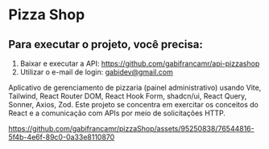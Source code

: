 # Pizza Shop

## Para executar o projeto, você precisa:
1. Baixar e executar a API: https://github.com/gabifrancamr/api-pizzashop
2. Utilizar o e-mail de login: gabidev@gmail.com

Aplicativo de gerenciamento de pizzaria (painel administrativo) usando Vite, Tailwind, React Router DOM, React Hook Form, shadcn/ui, React Query, Sonner, Axios, Zod. Este projeto se concentra em exercitar os conceitos do React e a comunicação com APIs por meio de solicitações HTTP.

https://github.com/gabifrancamr/pizzaShop/assets/95250838/76544816-5f4b-4e6f-89c0-0a33e8110870





